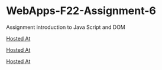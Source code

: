 # WebApps-F22-Assignment-6
Assignment introduction to Java Script and DOM

[Hosted At]( https://44-563-web-apps-f22.github.io/44563-webapps-assignment-6-VENUREDDY981/musician.html)

[Hosted At]( https://44-563-web-apps-f22.github.io/44563-webapps-assignment-6-VENUREDDY981/discount.html)

[Hosted At]( https://44-563-web-apps-f22.github.io/44563-webapps-assignment-6-VENUREDDY981/vacation.html)
